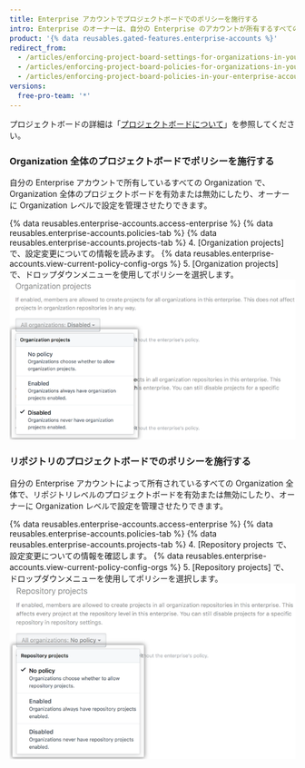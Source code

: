```yaml
---
title: Enterprise アカウントでプロジェクトボードでのポリシーを施行する
intro: Enterprise のオーナーは、自分の Enterprise のアカウントが所有するすべての Organization に対して特定のプロジェクトボードのポリシーを強制したり、Organization ごとのポリシーの設定を許可したりすることができます。
product: '{% data reusables.gated-features.enterprise-accounts %}'
redirect_from:
  - /articles/enforcing-project-board-settings-for-organizations-in-your-business-account/
  - /articles/enforcing-project-board-policies-for-organizations-in-your-enterprise-account/
  - /articles/enforcing-project-board-policies-in-your-enterprise-account
versions:
  free-pro-team: '*'
---
```


プロジェクトボードの詳細は「[プロジェクトボードについて](/articles/about-project-boards)」を参照してください。

### Organization 全体のプロジェクトボードでポリシーを施行する

自分の Enterprise アカウントで所有しているすべての Organization で、Organization 全体のプロジェクトボードを有効または無効にしたり、オーナーに Organization レベルで設定を管理させたりできます。

{% data reusables.enterprise-accounts.access-enterprise %}
{% data reusables.enterprise-accounts.policies-tab %}
{% data reusables.enterprise-accounts.projects-tab %}
4. [Organization projects] で、設定変更についての情報を読みます。 {% data reusables.enterprise-accounts.view-current-policy-config-orgs %}
5. [Organization projects] で、ドロップダウンメニューを使用してポリシーを選択します。 ![Organization プロジェクトボード ポリシー オプションのドロップダウンメニュー](/assets/images/help/business-accounts/organization-projects-policy-drop-down.png)

### リポジトリのプロジェクトボードでのポリシーを施行する

自分の Enterprise アカウントによって所有されているすべての Organization 全体で、リポジトリレベルのプロジェクトボードを有効または無効にしたり、オーナーに Organization レベルで設定を管理させたりできます。

{% data reusables.enterprise-accounts.access-enterprise %}
{% data reusables.enterprise-accounts.policies-tab %}
{% data reusables.enterprise-accounts.projects-tab %}
4. [Repository projects で、設定変更についての情報を確認します。 {% data reusables.enterprise-accounts.view-current-policy-config-orgs %}
5. [Repository projects] で、ドロップダウンメニューを使用してポリシーを選択します。 ![リポジトリのプロジェクトボード ポリシー オプションのドロップダウンメニュー](/assets/images/help/business-accounts/repository-projects-policy-drop-down.png)
